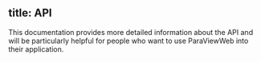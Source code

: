 title: API
---

This documentation provides more detailed information about the API and will be particularly helpful for people who want to use ParaViewWeb into their application. 

